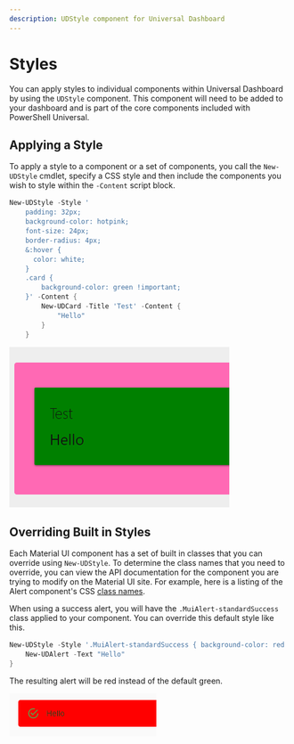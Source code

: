 ```yaml
---
description: UDStyle component for Universal Dashboard
---
```


# Styles

You can apply styles to individual components within Universal Dashboard by using the `UDStyle` component. This component will need to be added to your dashboard and is part of the core components included with PowerShell Universal.

## Applying a Style

To apply a style to a component or a set of components, you call the `New-UDStyle` cmdlet, specify a CSS style and then include the components you wish to style within the `-Content` script block.

```powershell
New-UDStyle -Style '
    padding: 32px;
    background-color: hotpink;
    font-size: 24px;
    border-radius: 4px;
    &:hover {
      color: white;
    }
    .card {
        background-color: green !important;   
    }' -Content {
        New-UDCard -Title 'Test' -Content {
            "Hello"
        }
    }
```

![UDStyled card](<../../.gitbook/assets/image (486).png>)

## Overriding Built in Styles

Each Material UI component has a set of built in classes that you can override using `New-UDStyle`. To determine the class names that you need to override, you can view the API documentation for the component you are trying to modify on the Material UI site. For example, here is a listing of the Alert component's CSS [class names](https://material-ui.com/api/alert/#css).

When using a success alert, you will have the `.MuiAlert-standardSuccess` class applied to your component. You can override this default style like this.

```powershell
New-UDStyle -Style '.MuiAlert-standardSuccess { background-color: red !important;  }  ' -Content {
    New-UDAlert -Text "Hello"
}
```

The resulting alert will be red instead of the default green.

![Alert with Red Background](<../../.gitbook/assets/image (4) (2).png>)
